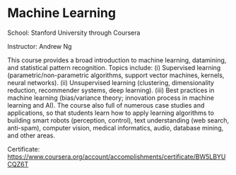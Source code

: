 <h1>Machine Learning</h1>
<p>School: Stanford University through Coursera
<p>Instructor: Andrew Ng

<p>This course provides a broad introduction to machine learning, datamining, and statistical pattern recognition. Topics include: (i) Supervised learning (parametric/non-parametric algorithms, support vector machines, kernels, neural networks). (ii) Unsupervised learning (clustering, dimensionality reduction, recommender systems, deep learning). (iii) Best practices in machine learning (bias/variance theory; innovation process in machine learning and AI). The course also full of numerous case studies and applications, so that students learn how to apply learning algorithms to building smart robots (perception, control), text understanding (web search, anti-spam), computer vision, medical informatics, audio, database mining, and other areas.</p>

Certificate: https://www.coursera.org/account/accomplishments/certificate/BW5LBYUCQZ6T

